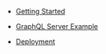 - [Getting Started](getting_started.md)
  
- [GraphQL Server Example](graphql_server_example.md)
  
- [Deployment](deployment.md)
  